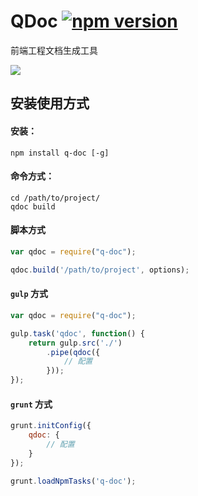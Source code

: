 # QDoc [![npm version](https://badge.fury.io/js/q-doc.svg)](http://badge.fury.io/js/q-doc)

前端工程文档生成工具

![](https://nodei.co/npm/q-doc.png?downloads=true&downloadRank=true&stars=true)

## 安装使用方式

#### 安装：

```
npm install q-doc [-g]
```

#### 命令方式：

```
cd /path/to/project/
qdoc build
```

#### 脚本方式

```javascript
var qdoc = require("q-doc");

qdoc.build('/path/to/project', options);
```

#### `gulp` 方式

```javascript
var qdoc = require("q-doc");

gulp.task('qdoc', function() {
    return gulp.src('./')
        .pipe(qdoc({
            // 配置
        }));
});
```

#### `grunt` 方式

```javascript
grunt.initConfig({
    qdoc: {
        // 配置
    }
});

grunt.loadNpmTasks('q-doc');
```
